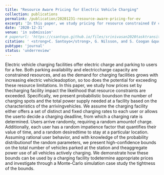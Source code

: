 ```yaml
---
title: "Resource Aware Pricing for Electric Vehicle Charging"
collection: publications
permalink: /publication/20201231-resource-aware-pricing-for-ev
excerpt: 'In this paper, we study pricing for resource constrained EV charging facilities. '
date: '2020-12-31'
venue: 'in submission'
# paperurl: 'https://csantoyo.github.io/files/srinivasan2020tasktransition.pdf'
citation: ' <strong>C. Santoyo</strong>, G. Nilsson, and S. Coogan &quot;Resource Aware Pricing for Electric Vehicle Charging,&quot; <i> in submission , 2020</i>'
pubtype: 'journal'
status: 'underreview'
---
```


Electric vehicle charging facilities offer electric charge and parking to users for a fee. Both parking availability and electriccharge  capacity  are  constrained  resources,  and  as  the  demand  for  charging  facilities  grows  with  increasing  electric  vehicleadoption, so too does the potential for exceeding these resource limitations. In this paper, we study how prices set by thecharging facility impact the likelihood that resource constraints are exceeded. Specifically, we present probabilistic boundson the number of charging spots and the total power supply needed at a facility based on the characteristics of the arrivingvehicles. We assume the charging facility either offers a set of distinct and fixed charging rates to each user or allows the userto decide a charging deadline, from which a charging rate is determined. Users arrive randomly, requiring a random amountof charge. Additionally, each user has a random impatience factor that quantifies their value of time, and a random desiredtime to stay at a particular location. Assuming rational user behavior, and with knowledge of the probability distributionof the random parameters, we present high-confidence bounds on the total number of vehicles parked at the station and theaggregate power use of all vehicles actively charging. We demonstrate how these bounds can be used by a charging facility todetermine appropriate prices and investigate through a Monte-Carlo simulation case study the tightness of the bounds.

<!-- Use [Google Scholar](https://scholar.google.com/scholar?q=Continuous+Reachability+Task+Transition+Using+Control+Barrier+Functions){:target="_blank"} for full citation. [Download paper here](https://csantoyo.github.io/files/srinivasan2020tasktransition.pdf) -->